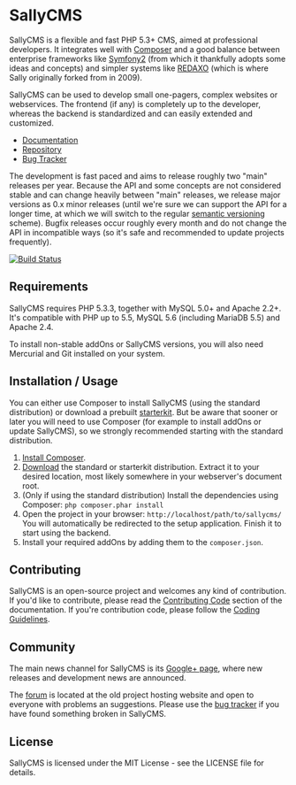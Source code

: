 SallyCMS
========

SallyCMS is a flexible and fast PHP 5.3+ CMS, aimed at professional developers.
It integrates well with [Composer](https://getcomposer.org/) and a good balance
between enterprise frameworks like [Symfony2](http://symfony.com/) (from which
it thankfully adopts some ideas and concepts) and simpler systems like
[REDAXO](http://www.redaxo.org/) (which is where Sally originally forked from
in 2009).

SallyCMS can be used to develop small one-pagers, complex websites or
webservices. The frontend (if any) is completely up to the developer, whereas
the backend is standardized and can easily extended and customized.

* [Documentation](http://docs.webvariants.de/sallycms/latest/index.html)
* [Repository](https://bitbucket.org/SallyCMS/sallycms)
* [Bug Tracker](https://bitbucket.org/SallyCMS/sallycms/issues)

The development is fast paced and aims to release roughly two "main" releases
per year. Because the API and some concepts are not considered stable and can
change heavily between "main" releases, we release major versions as 0.x minor
releases (until we're sure we can support the API for a longer time, at which
we will switch to the regular [semantic versioning](http://semver.org/) scheme).
Bugfix releases occur roughly every month and do not change the API in
incompatible ways (so it's safe and recommended to update projects frequently).

[![Build Status](https://api.travis-ci.org/sallycms/core.png?branch=master)](http://travis-ci.org/sallycms/core)

Requirements
------------

SallyCMS requires PHP 5.3.3, together with MySQL 5.0+ and Apache 2.2+. It's
compatible with PHP up to 5.5, MySQL 5.6 (including MariaDB 5.5) and Apache 2.4.

To install non-stable addOns or SallyCMS versions, you will also need Mercurial
and Git installed on your system.

Installation / Usage
--------------------

You can either use Composer to install SallyCMS (using the standard
distribution) or download a prebuilt
[starterkit](https://bitbucket.org/SallyCMS/sallycms/downloads). But be aware
that sooner or later you will need to use Composer (for example to install
addOns or update SallyCMS), so we strongly recommended starting with the
standard distribution.

1. [Install Composer](http://getcomposer.org/doc/00-intro.md).
2. [Download](https://bitbucket.org/SallyCMS/sallycms/downloads) the standard or
   starterkit distribution. Extract it to your desired location, most likely
   somewhere in your webserver's document root.
3. (Only if using the standard distribution) Install the dependencies using
   Composer: `php composer.phar install`
4. Open the project in your browser: `http://localhost/path/to/sallycms/` You
   will automatically be redirected to the setup application. Finish it to
   start using the backend.
5. Install your required addOns by adding them to the `composer.json`.

Contributing
------------

SallyCMS is an open-source project and welcomes any kind of contribution. If
you'd like to contribute, please read the
[Contributing Code](http://docs.webvariants.de/sallycms/latest/contributing/core.html)
section of the documentation. If you're contribution code, please follow the
[Coding Guidelines](http://docs.webvariants.de/sallycms/latest/contributing/coding-guidelines.html).

Community
---------

The main news channel for SallyCMS is its
[Google+ page](https://plus.google.com/114660281857431220675), where new
releases and development news are announced.

The [forum](https://projects.webvariants.de/projects/sallycms/boards) is located
at the old project hosting website and open to everyone with problems an
suggestions. Please use the
[bug tracker](https://bitbucket.org/SallyCMS/sallycms/issues) if you have found
something broken in SallyCMS.

License
-------

SallyCMS is licensed under the MIT License - see the LICENSE file for details.
